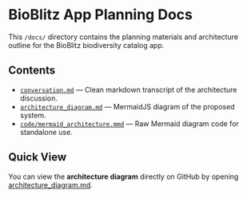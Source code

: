 # BioBlitz App Planning Docs

This `/docs/` directory contains the planning materials and architecture outline for the BioBlitz biodiversity catalog app.

## Contents
- [`conversation.md`](conversation.md) — Clean markdown transcript of the architecture discussion.
- [`architecture_diagram.md`](architecture_diagram.md) — MermaidJS diagram of the proposed system.
- [`code/mermaid_architecture.mmd`](code/mermaid_architecture.mmd) — Raw Mermaid diagram code for standalone use.

## Quick View
You can view the **architecture diagram** directly on GitHub by opening [architecture_diagram.md](architecture_diagram.md).

